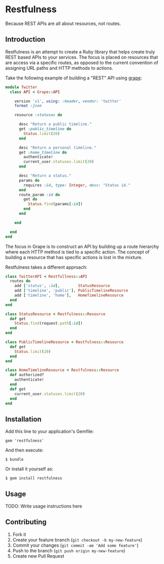# Restfulness

Because REST APIs are all about resources, not routes.

## Introduction

Restfulness is an attempt to create a Ruby library that helps create truly REST based APIs to your services. The focus is placed on resources that are access via a specific routes, as opposed to the current convention of assigning URL paths and HTTP methods to actions.

Take the following example of building a "REST" API using [grape](https://github.com/intridea/grape):

```ruby
module Twitter
  class API < Grape::API

    version 'v1', using: :header, vendor: 'twitter'
    format :json

    resource :statuses do

      desc "Return a public timeline."
      get :public_timeline do
        Status.limit(20)
      end

      desc "Return a personal timeline."
      get :home_timeline do
        authenticate!
        current_user.statuses.limit(20)
      end

      desc "Return a status."
      params do
        requires :id, type: Integer, desc: "Status id."
      end
      route_param :id do
        get do
          Status.find(params[:id])
        end
      end

    end

  end
end

```

The focus in Grape is to construct an API by building up a route hierarchy where each HTTP method is tied to a specific action. The concept of building a resource that has specific actions is lost in the mixture.

Restfulness takes a different approach:

```ruby
class TwitterAPI < Restfullness::API
  routes do
    add ['status', :id],        StatusResource
    add ['timeline', 'public'], PublicTimelineResource
    add ['timeline', 'home'],   HomeTimelineResource
  end
end

class StatusResource < Restfulness::Resource
  def get
    Status.find(request.path[:id])
  end
end

class PublicTimelineResource < Restfulness::Resource
  def get
    Status.limit(20)
  end
end

class HomeTimelineResource < Restfulness::Resource
  def authorized?
    authenticate!
  end
  def get
    current_user.statuses.limit(20)
  end
end

```




## Installation

Add this line to your application's Gemfile:

    gem 'restfulness'

And then execute:

    $ bundle

Or install it yourself as:

    $ gem install restfulness

## Usage

TODO: Write usage instructions here

## Contributing

1. Fork it
2. Create your feature branch (`git checkout -b my-new-feature`)
3. Commit your changes (`git commit -am 'Add some feature'`)
4. Push to the branch (`git push origin my-new-feature`)
5. Create new Pull Request
